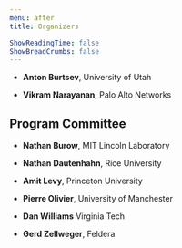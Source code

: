 ```yaml
---
menu: after
title: Organizers

ShowReadingTime: false
ShowBreadCrumbs: false
---
```


* **Anton Burtsev**, University of Utah

* **Vikram Narayanan**, Palo Alto Networks

## Program Committee

* **Nathan Burow**, MIT Lincoln Laboratory

* **Nathan Dautenhahn**, Rice University

* **Amit Levy**, Princeton University

* **Pierre Olivier**, University of Manchester

* **Dan Williams** Virginia Tech

* **Gerd Zellweger**, Feldera
